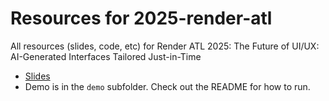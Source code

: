 # Resources for 2025-render-atl

All resources (slides, code, etc) for Render ATL 2025: The Future of UI/UX: AI-Generated Interfaces Tailored Just-in-Time

- [Slides](./The_Future_of_UI_UX_AI_Generated_Interfaces_Tailored_Just_in_Time.pdf)
- Demo is in the `demo` subfolder. Check out the README for how to run.
